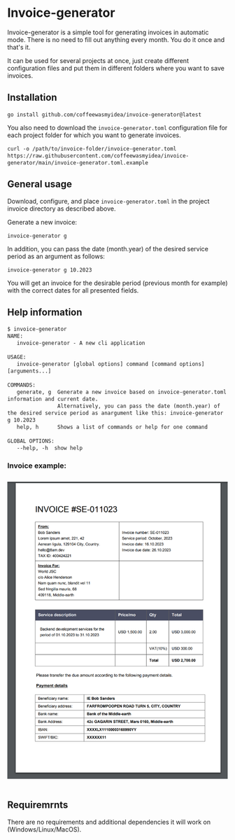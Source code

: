 # Invoice-generator

Invoice-generator is a simple tool for generating invoices in automatic mode.
There is no need to fill out anything every month. You do it once and that's it.

It can be used for several projects at once, just create different configuration
files and put them in different folders where you want to save invoices.

## Installation

```shell
go install github.com/coffeewasmyidea/invoice-generator@latest
```

You also need to download the `invoice-generator.toml` configuration file for
each project folder for which you want to generate invoices. 

```shell
curl -o /path/to/invoice-folder/invoice-generator.toml https://raw.githubusercontent.com/coffeewasmyidea/invoice-generator/main/invoice-generator.toml.example
```

## General usage

Download, configure, and place `invoice-generator.toml` in the project invoice directory as described above.

Generate a new invoice:

```shell
invoice-generator g
```

In addition, you can pass the date (month.year) of the desired service period as
an argument as follows:

```shell
invoice-generator g 10.2023
```

You will get an invoice for the desirable period (previous month for example)
with the correct dates for all presented fields.

## Help information

```shell
$ invoice-generator
NAME:
   invoice-generator - A new cli application

USAGE:
   invoice-generator [global options] command [command options] [arguments...]

COMMANDS:
   generate, g  Generate a new invoice based on invoice-generator.toml information and current date.
                Alternatively, you can pass the date (month.year) of the desired service period as anargument like this: invoice-generator g 10.2023
   help, h      Shows a list of commands or help for one command

GLOBAL OPTIONS:
   --help, -h  show help
```

### Invoice example:

<div align="center">
<img src="examples/SE-010123.png" max-width="880px" style="margin:10px 0 15px 0">
</div>

## Requiremrnts

There are no requirements and additional dependencies it will work on (Windows/Linux/MacOS).
